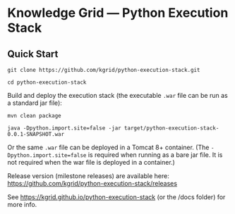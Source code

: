 # Knowledge Grid — Python Execution Stack

## Quick Start

    git clone https://github.com/kgrid/python-execution-stack.git

    cd python-execution-stack

Build and deploy the execution stack (the executable `.war` file can be run as a standard jar file):

    mvn clean package

    java -Dpython.import.site=false -jar target/python-execution-stack-0.0.1-SNAPSHOT.war

Or the same `.war` file can be deployed in a Tomcat 8+ container. (The `-Dpython.import.site=false` is required when running as a
bare jar file.  It is not required when the war file is deployed in a container.)

Release version (milestone releases) are available here: https://github.com/kgrid/python-execution-stack/releases

See https://kgrid.github.io/python-execution-stack (or the /docs folder) for more info.